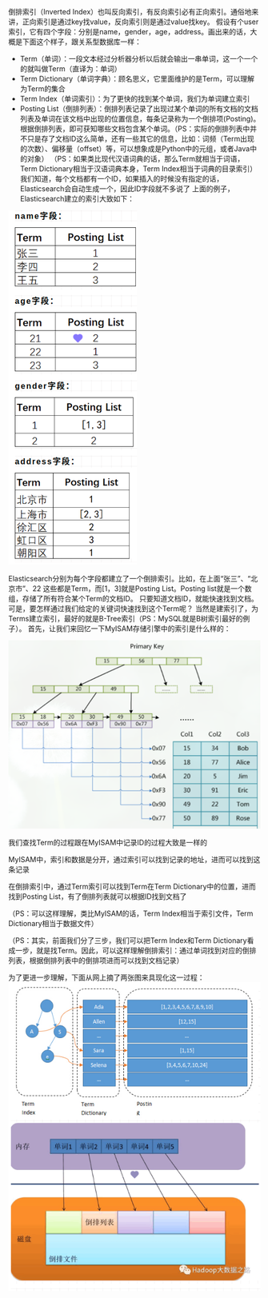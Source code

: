 倒排索引（Inverted Index）也叫反向索引，有反向索引必有正向索引。通俗地来讲，正向索引是通过key找value，反向索引则是通过value找key。
假设有个user索引，它有四个字段：分别是name，gender，age，address。画出来的话，大概是下面这个样子，跟关系型数据库一样：
* Term（单词）：一段文本经过分析器分析以后就会输出一串单词，这一个一个的就叫做Term（直译为：单词）
* Term Dictionary（单词字典）：顾名思义，它里面维护的是Term，可以理解为Term的集合
* Term Index（单词索引）：为了更快的找到某个单词，我们为单词建立索引
* Posting List（倒排列表）：倒排列表记录了出现过某个单词的所有文档的文档列表及单词在该文档中出现的位置信息，每条记录称为一个倒排项(Posting)。根据倒排列表，即可获知哪些文档包含某个单词。（PS：实际的倒排列表中并不只是存了文档ID这么简单，还有一些其它的信息，比如：词频（Term出现的次数）、偏移量（offset）等，可以想象成是Python中的元组，或者Java中的对象）
（PS：如果类比现代汉语词典的话，那么Term就相当于词语，Term Dictionary相当于汉语词典本身，Term Index相当于词典的目录索引）
我们知道，每个文档都有一个ID，如果插入的时候没有指定的话，Elasticsearch会自动生成一个，因此ID字段就不多说了
上面的例子，Elasticsearch建立的索引大致如下：

![](img/es-index.png)

Elasticsearch分别为每个字段都建立了一个倒排索引。比如，在上面“张三”、“北京市”、22 这些都是Term，而[1，3]就是Posting List。Posting list就是一个数组，存储了所有符合某个Term的文档ID。
只要知道文档ID，就能快速找到文档。可是，要怎样通过我们给定的关键词快速找到这个Term呢？
当然是建索引了，为Terms建立索引，最好的就是B-Tree索引（PS：MySQL就是B树索引最好的例子）。
首先，让我们来回忆一下MyISAM存储引擎中的索引是什么样的：

![](img/es-btree.png)

我们查找Term的过程跟在MyISAM中记录ID的过程大致是一样的

MyISAM中，索引和数据是分开，通过索引可以找到记录的地址，进而可以找到这条记录

在倒排索引中，通过Term索引可以找到Term在Term Dictionary中的位置，进而找到Posting List，有了倒排列表就可以根据ID找到文档了

（PS：可以这样理解，类比MyISAM的话，Term Index相当于索引文件，Term Dictionary相当于数据文件）

（PS：其实，前面我们分了三步，我们可以把Term Index和Term Dictionary看成一步，就是找Term。因此，可以这样理解倒排索引：通过单词找到对应的倒排列表，根据倒排列表中的倒排项进而可以找到文档记录）

为了更进一步理解，下面从网上摘了两张图来具现化这一过程：
![](img/es-storage-index.png)